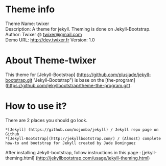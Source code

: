 Theme info
===============
Theme Name: twixer  
Description: A theme for jekyll. Theming is done on Jekyll-Bootstrap.  
Author: Twixer @ twixer@gmail.com  
Demo URL: http://dev.twixer.fr Version: 1.0


About Theme-twixer
=================
This theme for [Jekyll-Bootstrap] (https://github.com/plusjade/jekyll-bootstrap.git "Jekyll-Bootstrap") is base on the [the-program] (https://github.com/jekyllbootstrap/theme-the-program.git).

How to use it?
=================
There are 2 places you should go look.  
  
    *[Jekyll] (https://github.com/mojombo/jekyll) / Jekyll repo page on Github
    *[Jekyll-Bootstrap](http://jekyllbootstrap.com/) / (Almost) complete how-to and bootstrap for Jekyll created by Jade Dominguez

After installing Jekyll-bootstrap, follow instructions in this page : [jekyll-theming.html] (http://jekyllbootstrap.com/usage/jekyll-theming.html)
